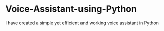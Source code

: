 # Voice-Assistant-using-Python
I have created a simple yet efficient and working voice assistant in Python
